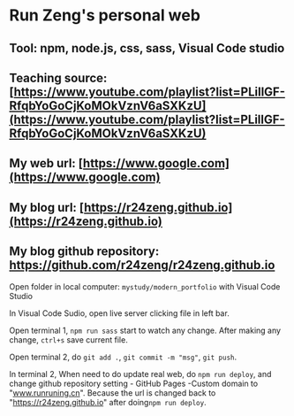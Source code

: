 # Run Zeng's personal web
## Tool: npm, node.js, css, sass, Visual Code studio
## Teaching source: [https://www.youtube.com/playlist?list=PLillGF-RfqbYoGoCjKoMOkVznV6aSXKzU](https://www.youtube.com/playlist?list=PLillGF-RfqbYoGoCjKoMOkVznV6aSXKzU)
## My web url: [https://www.google.com](https://www.google.com)
## My blog url: [https://r24zeng.github.io](https://r24zeng.github.io)
## My blog github repository: https://github.com/r24zeng/r24zeng.github.io

Open folder in local computer: `mystudy/modern_portfolio` with Visual Code Studio


In Visual Code Sudio, open live server clicking file in left bar. 

Open terminal 1, `npm run sass` start to watch any change. After making any change, `ctrl+s` save current file.

Open terminal 2, do `git add .`, `git commit -m "msg"`, `git push`. 

In terminal 2, When need to do update real web, do `npm run deploy`, and change github repository setting - GitHub Pages -Custom domain to "www.runruning.cn".
Because the url is changed back to "https://r24zeng.github.io" after doing`npm run deploy`.

